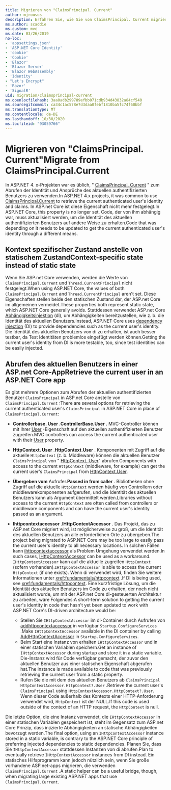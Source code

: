 ```yaml
---
title: Migrieren von "ClaimsPrincipal. Current"
author: mjrousos
description: Erfahren Sie, wie Sie von ClaimsPrincipal. Current migrieren, um die Identität und Ansprüche des aktuellen authentifizierten Benutzers in ASP.net Core abzurufen.
ms.author: scaddie
ms.custom: mvc
ms.date: 03/26/2019
no-loc:
- 'appsettings.json'
- 'ASP.NET Core Identity'
- 'cookie'
- 'Cookie'
- 'Blazor'
- 'Blazor Server'
- 'Blazor WebAssembly'
- 'Identity'
- "Let's Encrypt"
- 'Razor'
- 'SignalR'
uid: migration/claimsprincipal-current
ms.openlocfilehash: 3aa0adb299789efbb071cdb934d43832a84cf540
ms.sourcegitcommit: ca34c1ac578e7d3daa0febf1810ba5fc74f60bbf
ms.translationtype: MT
ms.contentlocale: de-DE
ms.lasthandoff: 10/30/2020
ms.locfileid: "93059766"
---
```

# <a name="migrate-from-claimsprincipalcurrent"></a><span data-ttu-id="a9b31-103">Migrieren von "ClaimsPrincipal. Current"</span><span class="sxs-lookup"><span data-stu-id="a9b31-103">Migrate from ClaimsPrincipal.Current</span></span>

<span data-ttu-id="a9b31-104">In ASP.NET 4. x-Projekten war es üblich, " [ClaimsPrincipal. Current](/dotnet/api/system.security.claims.claimsprincipal.current) " zum Abrufen der Identität und Ansprüche des aktuellen authentifizierten Benutzers zu verwenden.</span><span class="sxs-lookup"><span data-stu-id="a9b31-104">In ASP.NET 4.x projects, it was common to use [ClaimsPrincipal.Current](/dotnet/api/system.security.claims.claimsprincipal.current) to retrieve the current authenticated user's identity and claims.</span></span> <span data-ttu-id="a9b31-105">In ASP.net Core ist diese Eigenschaft nicht mehr festgelegt.</span><span class="sxs-lookup"><span data-stu-id="a9b31-105">In ASP.NET Core, this property is no longer set.</span></span> <span data-ttu-id="a9b31-106">Code, der von ihm abhängig war, muss aktualisiert werden, um die Identität des aktuellen authentifizierten Benutzers auf andere Weise zu erhalten.</span><span class="sxs-lookup"><span data-stu-id="a9b31-106">Code that was depending on it needs to be updated to get the current authenticated user's identity through a different means.</span></span>

## <a name="context-specific-state-instead-of-static-state"></a><span data-ttu-id="a9b31-107">Kontext spezifischer Zustand anstelle von statischem Zustand</span><span class="sxs-lookup"><span data-stu-id="a9b31-107">Context-specific state instead of static state</span></span>

<span data-ttu-id="a9b31-108">Wenn Sie ASP.net Core verwenden, werden die Werte von `ClaimsPrincipal.Current` und `Thread.CurrentPrincipal` nicht festgelegt.</span><span class="sxs-lookup"><span data-stu-id="a9b31-108">When using ASP.NET Core, the values of both `ClaimsPrincipal.Current` and `Thread.CurrentPrincipal` aren't set.</span></span> <span data-ttu-id="a9b31-109">Diese Eigenschaften stellen beide den statischen Zustand dar, der ASP.net Core im allgemeinen vermeidet.</span><span class="sxs-lookup"><span data-stu-id="a9b31-109">These properties both represent static state, which ASP.NET Core generally avoids.</span></span> <span data-ttu-id="a9b31-110">Stattdessen verwendet ASP.net Core [Abhängigkeitsinjektion](xref:fundamentals/dependency-injection) (di), um Abhängigkeiten bereitzustellen, wie z. b. die Identität des aktuellen Benutzers.</span><span class="sxs-lookup"><span data-stu-id="a9b31-110">Instead, ASP.NET Core uses [dependency injection](xref:fundamentals/dependency-injection) (DI) to provide dependencies such as the current user's identity.</span></span> <span data-ttu-id="a9b31-111">Die Identität des aktuellen Benutzers von di zu erhalten, ist auch besser testbar, da Test Identitäten problemlos eingefügt werden können.</span><span class="sxs-lookup"><span data-stu-id="a9b31-111">Getting the current user's identity from DI is more testable, too, since test identities can be easily injected.</span></span>

## <a name="retrieve-the-current-user-in-an-aspnet-core-app"></a><span data-ttu-id="a9b31-112">Abrufen des aktuellen Benutzers in einer ASP.net Core-App</span><span class="sxs-lookup"><span data-stu-id="a9b31-112">Retrieve the current user in an ASP.NET Core app</span></span>

<span data-ttu-id="a9b31-113">Es gibt mehrere Optionen zum Abrufen der aktuellen authentifizierten Benutzer `ClaimsPrincipal` in ASP.net Core anstelle von `ClaimsPrincipal.Current` :</span><span class="sxs-lookup"><span data-stu-id="a9b31-113">There are several options for retrieving the current authenticated user's `ClaimsPrincipal` in ASP.NET Core in place of `ClaimsPrincipal.Current`:</span></span>

* <span data-ttu-id="a9b31-114">**Controllerbase. User** .</span><span class="sxs-lookup"><span data-stu-id="a9b31-114">**ControllerBase.User** .</span></span> <span data-ttu-id="a9b31-115">MVC-Controller können mit Ihrer [User](/dotnet/api/microsoft.aspnetcore.mvc.controllerbase.user) -Eigenschaft auf den aktuellen authentifizierten Benutzer zugreifen.</span><span class="sxs-lookup"><span data-stu-id="a9b31-115">MVC controllers can access the current authenticated user with their [User](/dotnet/api/microsoft.aspnetcore.mvc.controllerbase.user) property.</span></span>
* <span data-ttu-id="a9b31-116">**HttpContext. User** .</span><span class="sxs-lookup"><span data-stu-id="a9b31-116">**HttpContext.User** .</span></span> <span data-ttu-id="a9b31-117">Komponenten mit Zugriff auf die aktuelle `HttpContext` (z. b. Middleware) können die aktuellen Benutzer `ClaimsPrincipal` von " [HttpContext. User](/dotnet/api/microsoft.aspnetcore.http.httpcontext.user)" abrufen.</span><span class="sxs-lookup"><span data-stu-id="a9b31-117">Components with access to the current `HttpContext` (middleware, for example) can get the current user's `ClaimsPrincipal` from [HttpContext.User](/dotnet/api/microsoft.aspnetcore.http.httpcontext.user).</span></span>
* <span data-ttu-id="a9b31-118">**Übergeben vom** Aufrufer.</span><span class="sxs-lookup"><span data-stu-id="a9b31-118">**Passed in from caller** .</span></span> <span data-ttu-id="a9b31-119">Bibliotheken ohne Zugriff auf die aktuelle `HttpContext` werden häufig von Controllern oder middlewarekomponenten aufgerufen, und die Identität des aktuellen Benutzers kann als Argument übermittelt werden.</span><span class="sxs-lookup"><span data-stu-id="a9b31-119">Libraries without access to the current `HttpContext` are often called from controllers or middleware components and can have the current user's identity passed as an argument.</span></span>
* <span data-ttu-id="a9b31-120">**Ihttpcontextaccessor** .</span><span class="sxs-lookup"><span data-stu-id="a9b31-120">**IHttpContextAccessor** .</span></span> <span data-ttu-id="a9b31-121">Das Projekt, das zu ASP.net Core migriert wird, ist möglicherweise zu groß, um die Identität des aktuellen Benutzers an alle erforderlichen Orte zu übergeben.</span><span class="sxs-lookup"><span data-stu-id="a9b31-121">The project being migrated to ASP.NET Core may be too large to easily pass the current user's identity to all necessary locations.</span></span> <span data-ttu-id="a9b31-122">In solchen Fällen kann [ihttpcontextaccessor](/dotnet/api/microsoft.aspnetcore.http.ihttpcontextaccessor) als Problem Umgehung verwendet werden.</span><span class="sxs-lookup"><span data-stu-id="a9b31-122">In such cases, [IHttpContextAccessor](/dotnet/api/microsoft.aspnetcore.http.ihttpcontextaccessor) can be used as a workaround.</span></span> <span data-ttu-id="a9b31-123">`IHttpContextAccessor` kann auf die aktuelle zugreifen `HttpContext` (sofern vorhanden).</span><span class="sxs-lookup"><span data-stu-id="a9b31-123">`IHttpContextAccessor` is able to access the current `HttpContext` (if one exists).</span></span> <span data-ttu-id="a9b31-124">Wenn di verwendet wird, finden Sie weitere Informationen unter <xref:fundamentals/httpcontext> .</span><span class="sxs-lookup"><span data-stu-id="a9b31-124">If DI is being used, see <xref:fundamentals/httpcontext>.</span></span> <span data-ttu-id="a9b31-125">Eine kurzfristige Lösung, um die Identität des aktuellen Benutzers im Code zu erhalten, der noch nicht aktualisiert wurde, um mit der ASP.net Core di-gesteuerten Architektur zu arbeiten, wäre Folgendes:</span><span class="sxs-lookup"><span data-stu-id="a9b31-125">A short-term solution to getting the current user's identity in code that hasn't yet been updated to work with ASP.NET Core's DI-driven architecture would be:</span></span>

  * <span data-ttu-id="a9b31-126">Stellen Sie `IHttpContextAccessor` im di-Container durch Aufrufen von [addhttpcontextaccessor](https://github.com/aspnet/Hosting/issues/793) in verfügbar `Startup.ConfigureServices` .</span><span class="sxs-lookup"><span data-stu-id="a9b31-126">Make `IHttpContextAccessor` available in the DI container by calling [AddHttpContextAccessor](https://github.com/aspnet/Hosting/issues/793) in `Startup.ConfigureServices`.</span></span>
  * <span data-ttu-id="a9b31-127">Beim Start eine Instanz von erhalten `IHttpContextAccessor` und in einer statischen Variablen speichern.</span><span class="sxs-lookup"><span data-stu-id="a9b31-127">Get an instance of `IHttpContextAccessor` during startup and store it in a static variable.</span></span> <span data-ttu-id="a9b31-128">Die-Instanz wird für Code verfügbar gemacht, der zuvor den aktuellen Benutzer aus einer statischen Eigenschaft abgerufen hat.</span><span class="sxs-lookup"><span data-stu-id="a9b31-128">The instance is made available to code that was previously retrieving the current user from a static property.</span></span>
  * <span data-ttu-id="a9b31-129">Rufen Sie die mit dem des aktuellen Benutzers ab `ClaimsPrincipal` `HttpContextAccessor.HttpContext?.User` .</span><span class="sxs-lookup"><span data-stu-id="a9b31-129">Retrieve the current user's `ClaimsPrincipal` using `HttpContextAccessor.HttpContext?.User`.</span></span> <span data-ttu-id="a9b31-130">Wenn dieser Code außerhalb des Kontexts einer HTTP-Anforderung verwendet wird, `HttpContext` ist der NULL.</span><span class="sxs-lookup"><span data-stu-id="a9b31-130">If this code is used outside of the context of an HTTP request, the `HttpContext` is null.</span></span>

<span data-ttu-id="a9b31-131">Die letzte Option, die eine Instanz verwendet, die `IHttpContextAccessor` in einer statischen Variablen gespeichert ist, steht im Gegensatz zum ASP.net Core Prinzip, dass injizierte Abhängigkeiten an statische Abhängigkeiten bevorzugt werden.</span><span class="sxs-lookup"><span data-stu-id="a9b31-131">The final option, using an `IHttpContextAccessor` instance stored in a static variable, is contrary to the ASP.NET Core principle of preferring injected dependencies to static dependencies.</span></span> <span data-ttu-id="a9b31-132">Planen Sie, dass Sie `IHttpContextAccessor` stattdessen Instanzen von di abrufen.</span><span class="sxs-lookup"><span data-stu-id="a9b31-132">Plan to eventually retrieve `IHttpContextAccessor` instances from DI instead.</span></span> <span data-ttu-id="a9b31-133">Ein statisches Hilfsprogramm kann jedoch nützlich sein, wenn Sie große vorhandene ASP.net-apps migrieren, die verwenden `ClaimsPrincipal.Current` .</span><span class="sxs-lookup"><span data-stu-id="a9b31-133">A static helper can be a useful bridge, though, when migrating large existing ASP.NET apps that use `ClaimsPrincipal.Current`.</span></span>

